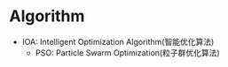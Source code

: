 # Algorithm
- IOA: Intelligent Optimization Algorithm(智能优化算法)
  - PSO: Particle Swarm Optimization(粒子群优化算法)
